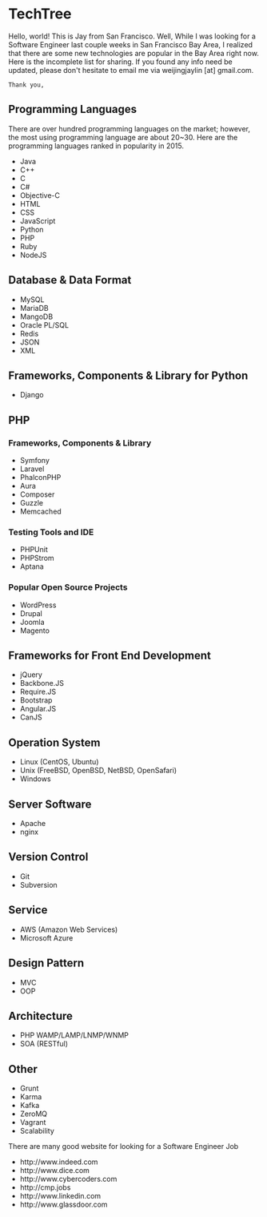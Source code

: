 <h1>TechTree</h1>
Hello, world! This is Jay from San Francisco. Well, While I was looking for a Software Engineer last couple weeks in San Francisco Bay Area, I realized that there are some new technologies are popular in the Bay Area right now. Here is the incomplete list for sharing. If you found any info need be updated, please don't hesitate to email me via weijingjaylin [at] gmail.com.  
  
	Thank you,
  
<h2>Programming Languages</h2>
  There are over hundred programming languages on the market; however, the most using programming language are about 20~30. Here are the programming languages ranked in popularity in 2015.  
<ul class="dirList">
	<li>Java</li>
	<li>C++</li>
	<li>C</li>
	<li>C#</li>
	<li>Objective-C</li>
	<li>HTML</li>
	<li>CSS</li>
	<li>JavaScript</li>
	<li>Python</li>
	<li>PHP</li>
	<li>Ruby</li>
	<li>NodeJS</li>
</ul>
<h2>Database &amp; Data Format</h2>
<ul>
	<li>MySQL
	<li>MariaDB
	<li>MangoDB
	<li>Oracle PL/SQL
	<li>Redis
	<li>JSON
	<li>XML
</ul>
<h2>Frameworks, Components &amp; Library for Python</h2>
<ul>
	<li>Django
</ul>
<h2>PHP</h2>
<h3>Frameworks, Components &amp; Library</h3>
<ul>
	<li>Symfony
	<li>Laravel
	<li>PhalconPHP
	<li>Aura
	<li>Composer
	<li>Guzzle
	<li>Memcached
</ul>
<h3>Testing Tools and IDE</h3>
<ul>
	<li>PHPUnit
	<li>PHPStrom
	<li>Aptana
</ul>
<h3>Popular Open Source Projects</h3>
<ul>
	<li>WordPress
	<li>Drupal
	<li>Joomla
	<li>Magento
</ul>
<h2>Frameworks for Front End Development</h2>
<ul>
	<li>jQuery
	<li>Backbone.JS
	<li>Require.JS
	<li>Bootstrap
	<li>Angular.JS
	<li>CanJS
</ul>
<h2>Operation System</h2>
<ul>
	<li>Linux (CentOS, Ubuntu)
	<li>Unix (FreeBSD, OpenBSD, NetBSD, OpenSafari)
	<li>Windows
</ul>
<h2>Server Software</h2>
<ul>
	<li>Apache
	<li>nginx
</ul>
<h2>Version Control</h2>
<ul>
	<li>Git
	<li>Subversion
</ul>
<h2>Service</h2>
<ul>
	<li>AWS (Amazon Web Services)
	<li>Microsoft Azure
</ul>
<h2>Design Pattern</h2>
<ul>
	<li>MVC
	<li>OOP
</ul>
<h2>Architecture</h2>
<ul>
	<li>PHP WAMP/LAMP/LNMP/WNMP
	<li>SOA (RESTful)
</ul>
<h2>Other</h2>
<ul>
	<li>Grunt
	<li>Karma
	<li>Kafka
	<li>ZeroMQ
	<li>Vagrant
	<li>Scalability
</ul>
   There are many good website for looking for a Software Engineer Job  
<ul>
	<li>http://www.indeed.com</li>
	<li>http://www.dice.com</li>
	<li>http://www.cybercoders.com</li>
	<li>http://cmp.jobs</li>
	<li>http://www.linkedin.com</li>
	<li>http://www.glassdoor.com</li>
</ul>
